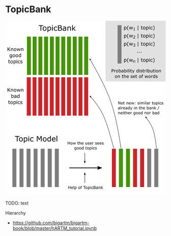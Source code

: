 # TopicBank

![Concept of TopicBank](images/concept.png)

TODO: text

Hierarchy

* https://github.com/bigartm/bigartm-book/blob/master/hARTM_tutorial.ipynb